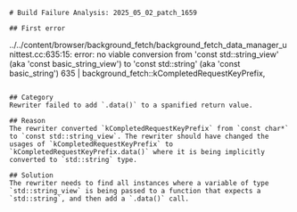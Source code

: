 ```
# Build Failure Analysis: 2025_05_02_patch_1659

## First error

```
../../content/browser/background_fetch/background_fetch_data_manager_unittest.cc:635:15: error: no viable conversion from 'const std::string_view' (aka 'const basic_string_view<char>') to 'const std::string' (aka 'const basic_string<char>')
  635 |               background_fetch::kCompletedRequestKeyPrefix,
```

## Category
Rewriter failed to add `.data()` to a spanified return value.

## Reason
The rewriter converted `kCompletedRequestKeyPrefix` from `const char*` to `const std::string_view`. The rewriter should have changed the usages of `kCompletedRequestKeyPrefix` to `kCompletedRequestKeyPrefix.data()` where it is being implicitly converted to `std::string` type.

## Solution
The rewriter needs to find all instances where a variable of type `std::string_view` is being passed to a function that expects a `std::string`, and then add a `.data()` call.